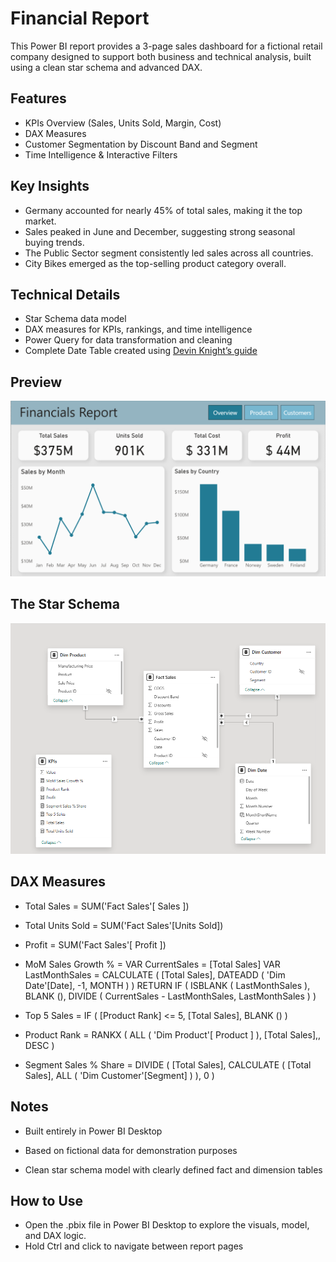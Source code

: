 # Financial Report

This Power BI report provides a 3-page sales dashboard for a fictional retail company designed to support both business and technical analysis, built using a clean star schema and advanced DAX.

## Features
- KPIs Overview (Sales, Units Sold, Margin, Cost)
- DAX Measures
- Customer Segmentation by Discount Band and Segment
- Time Intelligence & Interactive Filters

## Key Insights
- Germany accounted for nearly 45% of total sales, making it the top market.
- Sales peaked in June and December, suggesting strong seasonal buying trends.
- The Public Sector segment consistently led sales across all countries.
- City Bikes emerged as the top-selling product category overall.

## Technical Details
- Star Schema data model
- DAX measures for KPIs, rankings, and time intelligence
- Power Query for data transformation and cleaning
- Complete Date Table created using [Devin Knight’s guide](https://www.sqlchick.com/entries/creating-a-date-dimension-table-in-power-bi)

## Preview
![Overview Page](overview_page.png?raw=true "Overview Page")

## The Star Schema
![Star schema](star_schema.png?raw=true "Star schema")

## DAX Measures

- Total Sales = 
  SUM('Fact Sales'[ Sales ])

- Total Units Sold =
  SUM('Fact Sales'[Units Sold])

- Profit = 
  SUM('Fact Sales'[ Profit ])

- MoM Sales Growth % =
  VAR CurrentSales = [Total Sales]
  VAR LastMonthSales =
    CALCULATE ( [Total Sales], DATEADD ( 'Dim Date'[Date], -1, MONTH ) )
  RETURN
    IF (
      ISBLANK ( LastMonthSales ),
      BLANK (),
      DIVIDE ( CurrentSales - LastMonthSales, LastMonthSales )
    )

- Top 5 Sales =
  IF ( [Product Rank] <= 5, [Total Sales], BLANK () )

- Product Rank =
  RANKX ( ALL ( 'Dim Product'[ Product ] ), [Total Sales],, DESC )

- Segment Sales % Share =
  DIVIDE (
    [Total Sales],
    CALCULATE ( [Total Sales], ALL ( 'Dim Customer'[Segment] ) ),
    0
  )

## Notes

- Built entirely in Power BI Desktop

- Based on fictional data for demonstration purposes

- Clean star schema model with clearly defined fact and dimension tables

## How to Use
- Open the .pbix file in Power BI Desktop to explore the visuals, model, and DAX logic.
- Hold Ctrl and click to navigate between report pages
